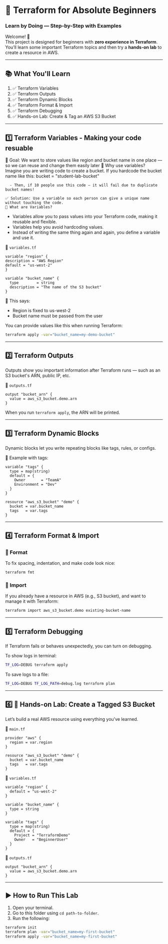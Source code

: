# 🚀 Terraform for Absolute Beginners  
### Learn by Doing — Step-by-Step with Examples

Welcome! 🙌  
This project is designed for beginners with **zero experience in Terraform**.  
You’ll learn some important Terraform topics and then try a **hands-on lab** to create a resource in AWS.

---

## 📚 What You'll Learn

1. ✅ Terraform Variables  
2. ✅ Terraform Outputs  
3. ✅ Terraform Dynamic Blocks  
4. ✅ Terraform Format & Import  
5. ✅ Terraform Debugging  
6. ✅ Hands-on Lab: Create & Tag an AWS S3 Bucket

---

## 1️⃣ Terraform Variables - Making your code resuable 
   🎯 Goal: We want to store values like region and bucket name in one place — so we can reuse and change them easily later
   🧠 Why use variables?
      Imagine you are writing code to create a bucket. If you hardcode the bucket name like this:
      bucket = "student-lab-bucket"
     
      - Then, if 10 people use this code — it will fail due to duplicate bucket names!

    ✅ Solution: Use a variable so each person can give a unique name without touching the code.
    📘 What are Variables?
- Variables allow you to pass values into your Terraform code, making it reusable and flexible.
- Variables help you avoid hardcoding values.  
- Instead of writing the same thing again and again, you define a variable and use it.

📄 `variables.tf`
```hcl
variable "region" {
description = "AWS Region"
default = "us-west-2"
}

variable "bucket_name" {
  type        = string
  description = "The name of the S3 bucket"
}
```
📌 This says:
- Region is fixed to us-west-2
- Bucket name must be passed from the user

You can provide values like this when running Terraform:
```bash
terraform apply -var="bucket_name=my-demo-bucket"
```

---

## 2️⃣ Terraform Outputs

Outputs show you important information after Terraform runs — such as an S3 bucket's ARN, public IP, etc.

📄 `outputs.tf`
```hcl
output "bucket_arn" {
  value = aws_s3_bucket.demo.arn
}
```

When you run `terraform apply`, the ARN will be printed.

---

## 3️⃣ Terraform Dynamic Blocks

Dynamic blocks let you write repeating blocks like tags, rules, or configs.

📄 Example with tags:
```hcl
variable "tags" {
  type = map(string)
  default = {
    Owner       = "TeamA"
    Environment = "Dev"
  }
}

resource "aws_s3_bucket" "demo" {
  bucket = var.bucket_name
  tags   = var.tags
}
```

---

## 4️⃣ Terraform Format & Import

### 🧹 Format

To fix spacing, indentation, and make code look nice:
```bash
terraform fmt
```

### 🔄 Import

If you already have a resource in AWS (e.g., S3 bucket), and want to manage it with Terraform:
```bash
terraform import aws_s3_bucket.demo existing-bucket-name
```

---

## 5️⃣ Terraform Debugging

If Terraform fails or behaves unexpectedly, you can turn on debugging.

To show logs in terminal:
```bash
TF_LOG=DEBUG terraform apply
```

To save logs to a file:
```bash
TF_LOG=DEBUG TF_LOG_PATH=debug.log terraform plan
```

---

## 6️⃣ 🧪 Hands-on Lab: Create a Tagged S3 Bucket

Let’s build a real AWS resource using everything you’ve learned.

📄 `main.tf`
```hcl
provider "aws" {
  region = var.region
}

resource "aws_s3_bucket" "demo" {
  bucket = var.bucket_name
  tags   = var.tags
}
```

📄 `variables.tf`
```hcl
variable "region" {
  default = "us-west-2"
}

variable "bucket_name" {
  type = string
}

variable "tags" {
  type = map(string)
  default = {
    Project = "TerraformDemo"
    Owner   = "BeginnerUser"
  }
}
```

📄 `outputs.tf`
```hcl
output "bucket_arn" {
  value = aws_s3_bucket.demo.arn
}
```

---

## ▶️ How to Run This Lab

1. Open your terminal.
2. Go to this folder using `cd path-to-folder`.
3. Run the following:

```bash
terraform init
terraform plan -var="bucket_name=my-first-bucket"
terraform apply -var="bucket_name=my-first-bucket"
```

